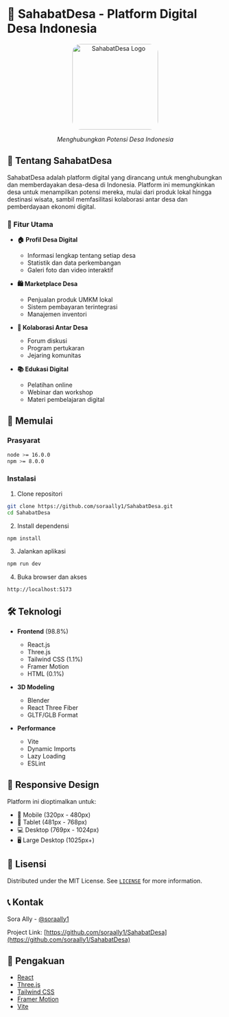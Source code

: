 # 🌴 SahabatDesa - Platform Digital Desa Indonesia

<div align="center">
  <img src="public/models/Desa1.glb" alt="SahabatDesa Logo" width="200" style="border-radius: 20px;" />
  <p><em>Menghubungkan Potensi Desa Indonesia</em></p>
</div>

## 📖 Tentang SahabatDesa

SahabatDesa adalah platform digital yang dirancang untuk menghubungkan dan memberdayakan desa-desa di Indonesia. Platform ini memungkinkan desa untuk menampilkan potensi mereka, mulai dari produk lokal hingga destinasi wisata, sambil memfasilitasi kolaborasi antar desa dan pemberdayaan ekonomi digital.

### 🎯 Fitur Utama

- **🏠 Profil Desa Digital**
  - Informasi lengkap tentang setiap desa
  - Statistik dan data perkembangan
  - Galeri foto dan video interaktif

- **🛍️ Marketplace Desa**
  - Penjualan produk UMKM lokal
  - Sistem pembayaran terintegrasi
  - Manajemen inventori

- **🤝 Kolaborasi Antar Desa**
  - Forum diskusi
  - Program pertukaran
  - Jejaring komunitas

- **📚 Edukasi Digital**
  - Pelatihan online
  - Webinar dan workshop
  - Materi pembelajaran digital

## 🚀 Memulai

### Prasyarat

```bash
node >= 16.0.0
npm >= 8.0.0
```

### Instalasi

1. Clone repositori
```bash
git clone https://github.com/soraally1/SahabatDesa.git
cd SahabatDesa
```

2. Install dependensi
```bash
npm install
```

3. Jalankan aplikasi
```bash
npm run dev
```

4. Buka browser dan akses
```
http://localhost:5173
```

## 🛠️ Teknologi

- **Frontend** (98.8%)
  - React.js
  - Three.js
  - Tailwind CSS (1.1%)
  - Framer Motion
  - HTML (0.1%)

- **3D Modeling**
  - Blender
  - React Three Fiber
  - GLTF/GLB Format

- **Performance**
  - Vite
  - Dynamic Imports
  - Lazy Loading
  - ESLint

## 📱 Responsive Design

Platform ini dioptimalkan untuk:
- 📱 Mobile (320px - 480px)
- 📱 Tablet (481px - 768px)
- 💻 Desktop (769px - 1024px)
- 🖥️ Large Desktop (1025px+)


## 📄 Lisensi

Distributed under the MIT License. See [`LICENSE`](https://github.com/soraally1/SahabatDesa/blob/main/LICENSE) for more information.

## 📞 Kontak

Sora Ally - [@soraally1](https://github.com/soraally1)

Project Link: [https://github.com/soraally1/SahabatDesa](https://github.com/soraally1/SahabatDesa)

## 🙏 Pengakuan

* [React](https://reactjs.org/)
* [Three.js](https://threejs.org/)
* [Tailwind CSS](https://tailwindcss.com/)
* [Framer Motion](https://www.framer.com/motion/)
* [Vite](https://vitejs.dev/)

